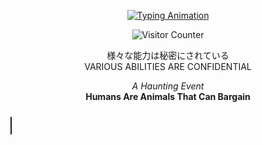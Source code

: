 <p align="center">
  <a href="https://git.io/typing-svg">
    <img src="https://readme-typing-svg.herokuapp.com?font=Fira+Code&size=30&color=FF0000&center=true&vCenter=true&lines=%F0%9F%91%BE+WELCOME+TO+MY+PROFILE+%F0%9F%91%BE;%F0%9F%92%BB+私の名前はイワです+%F0%9F%92%BB" alt="Typing Animation" />
  </a>
</p>

<p align="center">
  <img src="https://komarev.com/ghpvc/?username=SIA&color=red" alt="Visitor Counter"/>
</p>

<p align="center">
  様々な能力は秘密にされている
 <br>
  VARIOUS ABILITIES ARE CONFIDENTIAL
  <p align="center">
    <em>A Haunting Event</em> <br>
    <strong>Humans Are Animals That Can Bargain</strong>
  </p>
</p>

<p align="center" id="binary-text">01100100 01100101 01101110 01100111 01100001 01101110 00100000 01100101 01101100 01100101 01101001 01101101 01101111 01101111 01101110</p>

<style>
  @keyframes typing {
    0% { width: 0; }
    100% { width: 100%; }
  }

  #binary-text {
    font-family: monospace;
    font-size: 24px;
    overflow: hidden;
    white-space: nowrap;
    border-right: 2px solid;
    animation: typing 10s steps(20) infinite alternate;
  }
</style>



